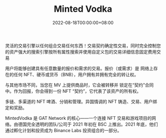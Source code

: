 ﻿---
title: "Minted Vodka"
description: "No curation: a place where anybody can trade any NFTs and coins available on the network. Flexible: use any combination of any asset on any side: bid or ask."
date: 2022-08-18T00:00:00+08:00
lastmod: 2022-08-18T00:00:00+08:00
draft: false
authors: ["seven"]
featuredImage: "minted-vodka.png"
tags: ["Marketplaces","Minted Vodka"]
categories: ["nfts"]
nfts: ["Marketplaces"]
blockchain: "BSC"
website: "https://minted.vodka/?utm_source=DappRadar&utm_medium=deeplink&utm_campaign=visit-website"
twitter: "https://twitter.com/MintedVodka"
discord: "https://discord.com/invite/PdEj26VMjE"
telegram: "https://t.me/alchemytemple"
github: "https://github.com/AlchemyToys"
youtube: "https://www.youtube.com/channel/UCF3gCDkv7ZAvjwV7NQBV0Lg"
twitch: ""
facebook: ""
instagram: ""
reddit: "https://www.reddit.com/r/AlchemyToys/"
medium: ""
steam: ""
gitbook: ""
googleplay: ""
appstore: ""
status: "Live"
weight: 
lightgallery: true
toc: true
pinned: false
recommend: false
recommend1: false
---
灵活的交易引擎以任何组合交易任何东西！交易契约确定性交易，同时完全控制您的资产强大的搜索引擎按所有属性搜索并使用自定义包的交易详细信息固定费用交易 

用户将能够创建具有任意数量的报价和需求的交易。报价（或需求）是 网络上存在的任何 NFT、硬币或货币（BNB），用户拥有并拥有完全的转让权。

与其他市场不同，当您在 MV 上提供商品时，它会被转移并 锁定在“契约”合同中。作为回报，你会得到一份 NFT “契约”，它代表了该资产的所有权。

多链、多渠道的 NFT 啤酒、分销和管理。异国情调的 NFT 铸造、交易、用户绑定和奖励。

MintedVodka 是 GAT Network 的核心——一个连接 NFT 交易和游戏项目的网络。由德国完全透明的团队/公司于 2021 年初在 BSC 上推出。2021 年底，他们通过孵化计划和投资成为 Binance Labs 投资组合的一部分。